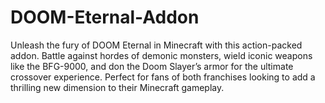 # DOOM-Eternal-Addon
Unleash the fury of DOOM Eternal in Minecraft with this action-packed addon. Battle against hordes of demonic monsters, wield iconic weapons like the BFG-9000, and don the Doom Slayer’s armor for the ultimate crossover experience. Perfect for fans of both franchises looking to add a thrilling new dimension to their Minecraft gameplay.
